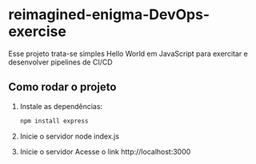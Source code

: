 # reimagined-enigma-DevOps-exercise
Esse projeto trata-se simples Hello World em JavaScript para exercitar e desenvolver pipelines de CI/CD

## Como rodar o projeto

1. Instale as dependências:
   ```bash
   npm install express

2. Inicie o servidor
    node index.js

3. Inicie o servidor
    Acesse o link http://localhost:3000